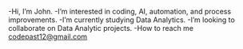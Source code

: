 -Hi, I’m John.
-I’m interested in coding, AI, automation, and process improvements.
-I’m currently studying Data Analytics.
-I’m looking to collaborate on Data Analytic projects. 
-How to reach me codepast12@gmail.com

<!---
codepast12/codepast12 is a ✨ special ✨ repository because its `README.md` (this file) appears on your GitHub profile.
You can click the Preview link to take a look at your changes.
--->

